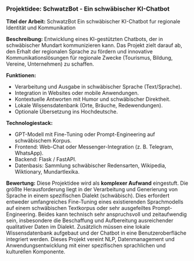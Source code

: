 ### Projektidee: SchwatzBot - Ein schwäbischer KI-Chatbot

**Titel der Arbeit:** SchwatzBot Ein schwäbischer KI-Chatbot fur regionale Identität und Kommunikation

**Beschreibung:** Entwicklung eines KI-gestützten Chatbots, der in schwäbischer Mundart kommunizieren kann. Das Projekt zielt darauf ab, den Erhalt der regionalen Sprache zu fördern und innovative Kommunikationslösungen für regionale Zwecke (Tourismus, Bildung, Vereine, Unternehmen) zu schaffen.

**Funktionen:**

- Verarbeitung und Ausgabe in schwäbischer Sprache (Text/Sprache).
- Integration in Websites oder mobile Anwendungen.
- Kontextuelle Antworten mit Humor und schwäbischer Direktheit.
- Lokale Wissensdatenbank (Orte, Bräuche, Redewendungen).
- Optionale Übersetzung ins Hochdeutsche.

**Technologiestack:**

- GPT-Modell mit Fine-Tuning oder Prompt-Engineering auf schwäbischem Korpus.
- Frontend: Web-Chat oder Messenger-Integration (z. B. Telegram, WhatsApp).
- Backend: Flask / FastAPI.
- Datenbasis: Sammlung schwäbischer Redensarten, Wikipedia, Wiktionary, Mundartlexika.

**Bewertung:** Diese Projektidee wird als **komplexer Aufwand** eingestuft. Die größte Herausforderung liegt in der Verarbeitung und Generierung von Sprache in einem spezifischen Dialekt (schwäbisch). Dies erfordert entweder umfangreiches Fine-Tuning eines existierenden Sprachmodells auf einem schwäbischen Textkorpus oder sehr ausgefeiltes Prompt-Engineering. Beides kann technisch sehr anspruchsvoll und zeitaufwendig sein, insbesondere die Beschaffung und Aufbereitung ausreichender qualitativer Daten im Dialekt. Zusätzlich müssen eine lokale Wissensdatenbank aufgebaut und der Chatbot in eine Benutzeroberfläche integriert werden. Dieses Projekt vereint NLP, Datenmanagement und Anwendungsentwicklung mit einer spezifischen sprachlichen und kulturellen Komponente.